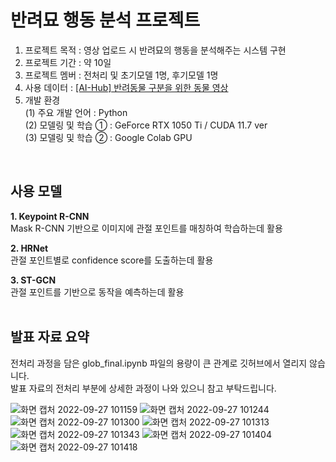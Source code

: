 # 반려묘 행동 분석 프로젝트

1. 프로젝트 목적 : 영상 업로드 시 반려묘의 행동을 분석해주는 시스템 구현
2. 프로젝트 기간 : 약 10일
3. 프로젝트 멤버 : 전처리 및 초기모델 1명, 후기모델 1명
4. 사용 데이터 : <a href='https://www.aihub.or.kr/aihubdata/data/view.do?currMenu=115&topMenu=100&dataSetSn=59'>[AI-Hub] 반려동물 구분을 위한 동물 영상</a>
5. 개발 환경<br>
(1) 주요 개발 언어 : Python<br>
(2) 모델링 및 학습 ① : GeForce RTX 1050 Ti / CUDA 11.7 ver<br>
(3) 모델링 및 학습 ② : Google Colab GPU<br>
<br>

## 사용 모델

**1. Keypoint R-CNN**
<br>
Mask R-CNN 기반으로 이미지에 관절 포인트를 매칭하여 학습하는데 활용

**2. HRNet**
<br>
관절 포인트별로 confidence score를 도출하는데 활용

**3. ST-GCN**
<br>
관절 포인트를 기반으로 동작을 예측하는데 활용
<br>
<br>
  
## 발표 자료 요약
전처리 과정을 담은 glob_final.ipynb 파일의 용량이 큰 관계로 깃허브에서 열리지 않습니다.<br>
발표 자료의 전처리 부분에 상세한 과정이 나와 있으니 참고 부탁드립니다.

![화면 캡처 2022-09-27 101159](https://user-images.githubusercontent.com/108378151/192411049-9bca0a3b-7f02-4bf1-8099-dff296001e7c.png)
![화면 캡처 2022-09-27 101244](https://user-images.githubusercontent.com/108378151/192411057-e206fe02-b660-423a-ab92-79fdda28f978.png)
![화면 캡처 2022-09-27 101300](https://user-images.githubusercontent.com/108378151/192411064-27ecc1ac-afc0-43a4-8a0c-b98b06ad54ff.png)
![화면 캡처 2022-09-27 101313](https://user-images.githubusercontent.com/108378151/192411069-26f23597-a5b8-4f08-ad85-83f792048b94.png)
![화면 캡처 2022-09-27 101343](https://user-images.githubusercontent.com/108378151/192411078-13c3eca5-69d5-433b-936e-06375b938058.png)
![화면 캡처 2022-09-27 101404](https://user-images.githubusercontent.com/108378151/192411090-5d00cfa7-f124-4f9c-a5eb-fe7e1fb4a30d.png)
![화면 캡처 2022-09-27 101418](https://user-images.githubusercontent.com/108378151/192411097-8b681bb5-5802-4aa8-bab6-c145fca4bab9.png)
